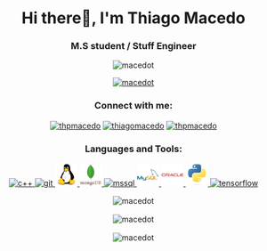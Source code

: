 <!--
### Hi there 👋
**macedot/macedot** is a ✨ _special_ ✨ repository because its `README.md` (this file) appears on your GitHub profile.

Here are some ideas to get you started:

- 🔭 I’m currently working on ...
- 🌱 I’m currently learning ...
- 👯 I’m looking to collaborate on ...
- 🤔 I’m looking for help with ...
- 💬 Ask me about ...
- 📫 How to reach me: ...
- 😄 Pronouns: ...
- ⚡ Fun fact: ...
-->

<h1 align="center">Hi there👋, I'm Thiago Macedo</h1>
<h3 align="center">M.S student / Stuff Engineer</h3>

<p align="center"><img src="https://komarev.com/ghpvc/?username=macedot&label=Profile%20views&color=0e75b6&style=flat" alt="macedot" /></p>

<p align="center"><a href="https://github.com/ryo-ma/github-profile-trophy"><img src="https://github-profile-trophy.vercel.app/?username=macedot" alt="macedot" /></a></p>

<h3 align="center">Connect with me:</h3>
<p align="center"><a href="https://twitter.com/thpmacedo" target="blank"><img align="center" src="https://cdn.jsdelivr.net/npm/simple-icons@3.0.1/icons/twitter.svg" alt="thpmacedo" height="30" width="40" /></a> <a href="https://linkedin.com/in/thiagomacedo" target="blank"><img align="center" src="https://cdn.jsdelivr.net/npm/simple-icons@3.0.1/icons/linkedin.svg" alt="thiagomacedo" height="30" width="40" /></a> <a href="https://instagram.com/thpmacedo" target="blank"><img align="center" src="https://cdn.jsdelivr.net/npm/simple-icons@3.0.1/icons/instagram.svg" alt="thpmacedo" height="30" width="40" /></a></p>

<h3 align="center">Languages and Tools:</h3>

<p align="center"><a href="https://isocpp.org/" target="_blank"> <img src="https://isocpp.org/assets/images/cpp_logo.png" alt="c++" width="40" height="40"/> </a> <a href="https://git-scm.com/" target="_blank"> <img src="https://www.vectorlogo.zone/logos/git-scm/git-scm-icon.svg" alt="git" width="40" height="40"/> </a> <a href="https://www.linux.org/" target="_blank"> <img src="https://raw.githubusercontent.com/devicons/devicon/master/icons/linux/linux-original.svg" alt="linux" width="40" height="40"/> </a> <a href="https://www.mongodb.com/" target="_blank"> <img src="https://raw.githubusercontent.com/devicons/devicon/master/icons/mongodb/mongodb-original-wordmark.svg" alt="mongodb" width="40" height="40"/> </a> <a href="https://www.microsoft.com/en-us/sql-server" target="_blank"> <img src="https://cdn.worldvectorlogo.com/logos/microsoft-sql-server.svg" alt="mssql" width="40" height="40"/> </a> <a href="https://www.mysql.com/" target="_blank"> <img src="https://raw.githubusercontent.com/devicons/devicon/master/icons/mysql/mysql-original-wordmark.svg" alt="mysql" width="40" height="40"/> </a> <a href="https://www.oracle.com/" target="_blank"> <img src="https://raw.githubusercontent.com/devicons/devicon/master/icons/oracle/oracle-original.svg" alt="oracle" width="40" height="40"/> </a> <a href="https://www.python.org" target="_blank"> <img src="https://raw.githubusercontent.com/devicons/devicon/master/icons/python/python-original.svg" alt="python" width="40" height="40"/> </a> <a href="https://www.tensorflow.org" target="_blank"> <img src="https://www.vectorlogo.zone/logos/tensorflow/tensorflow-icon.svg" alt="tensorflow" width="40" height="40"/> </a></p>

<p align="center"><img align="center" src="https://github-readme-stats.vercel.app/api/top-langs?username=macedot&show_icons=true&locale=en&layout=compact" alt="macedot" /></p>
<p align="center"><img align="center" src="https://github-readme-stats.vercel.app/api?username=macedot&show_icons=true&locale=en" alt="macedot" /></p>
<p align="center"><img align="center" src="https://github-readme-streak-stats.herokuapp.com/?user=macedot&" alt="macedot" /></p>
